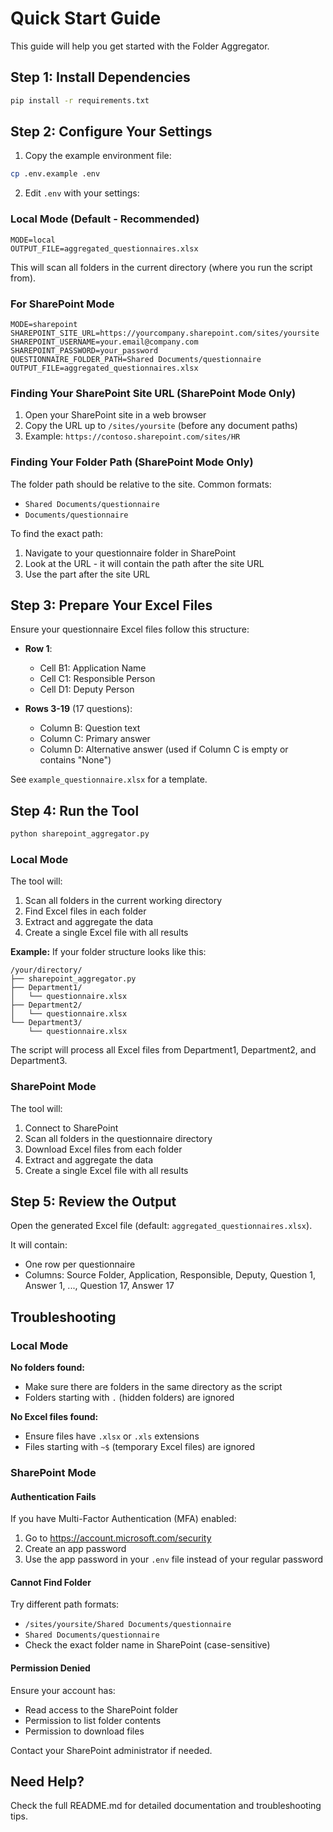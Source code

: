 # Quick Start Guide

This guide will help you get started with the Folder Aggregator.

## Step 1: Install Dependencies

```bash
pip install -r requirements.txt
```

## Step 2: Configure Your Settings

1. Copy the example environment file:
```bash
cp .env.example .env
```

2. Edit `.env` with your settings:

### Local Mode (Default - Recommended)

```env
MODE=local
OUTPUT_FILE=aggregated_questionnaires.xlsx
```

This will scan all folders in the current directory (where you run the script from).

### For SharePoint Mode

```env
MODE=sharepoint
SHAREPOINT_SITE_URL=https://yourcompany.sharepoint.com/sites/yoursite
SHAREPOINT_USERNAME=your.email@company.com
SHAREPOINT_PASSWORD=your_password
QUESTIONNAIRE_FOLDER_PATH=Shared Documents/questionnaire
OUTPUT_FILE=aggregated_questionnaires.xlsx
```

### Finding Your SharePoint Site URL (SharePoint Mode Only)

1. Open your SharePoint site in a web browser
2. Copy the URL up to `/sites/yoursite` (before any document paths)
3. Example: `https://contoso.sharepoint.com/sites/HR`

### Finding Your Folder Path (SharePoint Mode Only)

The folder path should be relative to the site. Common formats:
- `Shared Documents/questionnaire`
- `Documents/questionnaire`

To find the exact path:
1. Navigate to your questionnaire folder in SharePoint
2. Look at the URL - it will contain the path after the site URL
3. Use the part after the site URL

## Step 3: Prepare Your Excel Files

Ensure your questionnaire Excel files follow this structure:

- **Row 1**:
  - Cell B1: Application Name
  - Cell C1: Responsible Person
  - Cell D1: Deputy Person

- **Rows 3-19** (17 questions):
  - Column B: Question text
  - Column C: Primary answer
  - Column D: Alternative answer (used if Column C is empty or contains "None")

See `example_questionnaire.xlsx` for a template.

## Step 4: Run the Tool

```bash
python sharepoint_aggregator.py
```

### Local Mode

The tool will:
1. Scan all folders in the current working directory
2. Find Excel files in each folder
3. Extract and aggregate the data
4. Create a single Excel file with all results

**Example:**
If your folder structure looks like this:
```
/your/directory/
├── sharepoint_aggregator.py
├── Department1/
│   └── questionnaire.xlsx
├── Department2/
│   └── questionnaire.xlsx
└── Department3/
    └── questionnaire.xlsx
```

The script will process all Excel files from Department1, Department2, and Department3.

### SharePoint Mode

The tool will:
1. Connect to SharePoint
2. Scan all folders in the questionnaire directory
3. Download Excel files from each folder
4. Extract and aggregate the data
5. Create a single Excel file with all results

## Step 5: Review the Output

Open the generated Excel file (default: `aggregated_questionnaires.xlsx`).

It will contain:
- One row per questionnaire
- Columns: Source Folder, Application, Responsible, Deputy, Question 1, Answer 1, ..., Question 17, Answer 17

## Troubleshooting

### Local Mode

**No folders found:**
- Make sure there are folders in the same directory as the script
- Folders starting with `.` (hidden folders) are ignored

**No Excel files found:**
- Ensure files have `.xlsx` or `.xls` extensions
- Files starting with `~$` (temporary Excel files) are ignored

### SharePoint Mode

#### Authentication Fails

If you have Multi-Factor Authentication (MFA) enabled:
1. Go to https://account.microsoft.com/security
2. Create an app password
3. Use the app password in your `.env` file instead of your regular password

#### Cannot Find Folder

Try different path formats:
- `/sites/yoursite/Shared Documents/questionnaire`
- `Shared Documents/questionnaire`
- Check the exact folder name in SharePoint (case-sensitive)

#### Permission Denied

Ensure your account has:
- Read access to the SharePoint folder
- Permission to list folder contents
- Permission to download files

Contact your SharePoint administrator if needed.

## Need Help?

Check the full README.md for detailed documentation and troubleshooting tips.
